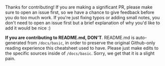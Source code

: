 Thanks for contributing! If you are making a significant PR, please make sure to open an issue first, so we have a chance to give feedback before you do too much work. If you're just fixing typos or adding small notes, you don't need to open an issue first but a brief explanation of why you'd like to add it would be nice :) 

**If you are contributing to README.md, DON'T**. README.md is auto-generated from `/docs/basic`, in order to preserve the original Github-only reading experience this cheatsheet used to have. Please just make edits to the specific sources inside of `/docs/basic`. Sorry, we get that it is a slight pain.
